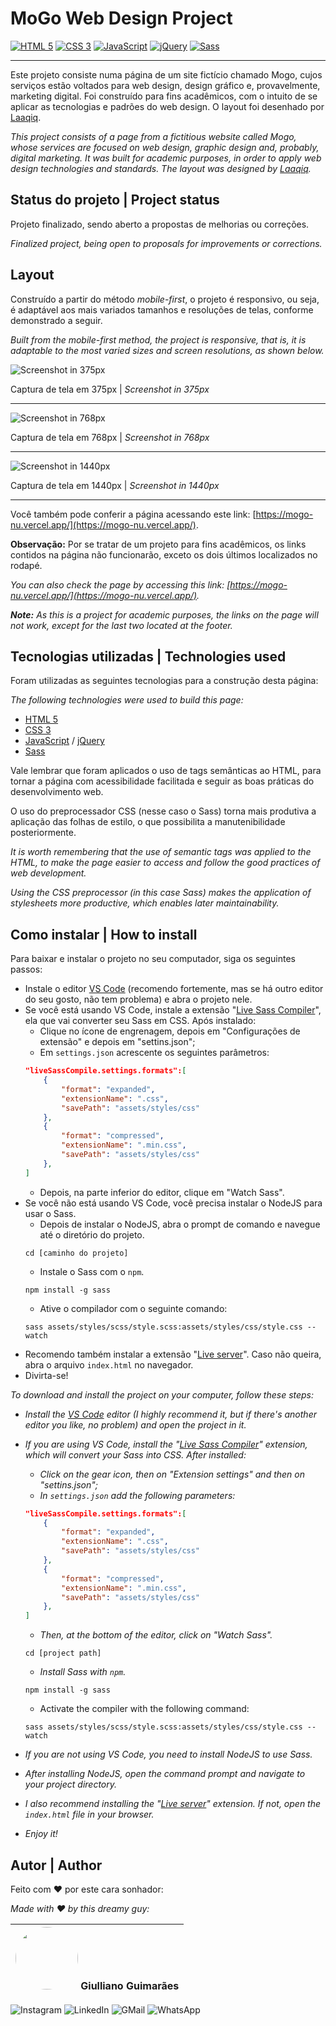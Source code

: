 # MoGo Web Design Project

[![HTML 5](https://img.shields.io/badge/HTML5-E34F26?style=flat&logo=html5&logoColor=white)](https://developer.mozilla.org/pt-BR/docs/Web/HTML) [![CSS 3](https://img.shields.io/badge/CSS3-1572B6?style=flat&logo=css3&logoColor=white)](https://developer.mozilla.org/pt-BR/docs/Web/CSS) [![JavaScript](https://img.shields.io/badge/JavaScript-F7DF1E?style=flat&logo=javascript&logoColor=black)](https://developer.mozilla.org/pt-BR/docs/Web/JavaScript) [![jQuery](https://img.shields.io/badge/jQuery-0769AD?style=flat&logo=jquery&logoColor=white)](https://jquery.com/) [![Sass](https://img.shields.io/badge/Sass-CC6699?style=flat&logo=sass&logoColor=white)](https://sass-lang.com/)

---

Este projeto consiste numa página de um site fictício chamado Mogo, cujos serviços estão voltados para web design, design gráfico e, provavelmente, marketing digital. Foi construído para fins acadêmicos, com o intuito de se aplicar as tecnologias e padrões do web design. O layout foi desenhado por [Laaqiq](https://www.instagram.com/laaqiq.design/).

*This project consists of a page from a fictitious website called Mogo, whose services are focused on web design, graphic design and, probably, digital marketing. It was built for academic purposes, in order to apply web design technologies and standards. The layout was designed by [Laaqiq](https://www.instagram.com/laaqiq.design/).*

## Status do projeto | Project status

Projeto finalizado, sendo aberto a propostas de melhorias ou correções.

*Finalized project, being open to proposals for improvements or corrections.*

## Layout

Construído a partir do método *mobile-first*, o projeto é responsivo, ou seja, é adaptável aos mais variados tamanhos e resoluções de telas, conforme demonstrado a seguir.

*Built from the mobile-first method, the project is responsive, that is, it is adaptable to the most varied sizes and screen resolutions, as shown below.*

![Screenshot in 375px](assets/images/screenshots/screenshot_375px.png)

Captura de tela em 375px | *Screenshot in 375px*

---

![Screenshot in 768px](assets/images/screenshots/screenshot_768px.png)

Captura de tela em 768px | *Screenshot in 768px*

---

![Screenshot in 1440px](assets/images/screenshots/screenshot_1440px.png)

Captura de tela em 1440px | *Screenshot in 1440px*

---

Você também pode conferir a página acessando este link: [https://mogo-nu.vercel.app/](https://mogo-nu.vercel.app/).

**Observação:** Por se tratar de um projeto para fins acadêmicos, os links contidos na página não funcionarão, exceto os dois últimos localizados no rodapé.

*You can also check the page by accessing this link: [https://mogo-nu.vercel.app/](https://mogo-nu.vercel.app/).*

_**Note:** As this is a project for academic purposes, the links on the page will not work, except for the last two located at the footer._

## Tecnologias utilizadas | Technologies used

Foram utilizadas as seguintes tecnologias para a construção desta página:

*The following technologies were used to build this page:*

- [HTML 5](https://developer.mozilla.org/pt-BR/docs/Web/HTML)
- [CSS 3](https://developer.mozilla.org/pt-BR/docs/Web/CSS)
- [JavaScript](https://developer.mozilla.org/pt-BR/docs/Web/JavaScript) / [jQuery](https://jquery.com/)
- [Sass](https://sass-lang.com/)

Vale lembrar que foram aplicados o uso de tags semânticas ao HTML, para tornar a página com acessibilidade facilitada e seguir as boas práticas do desenvolvimento web.

O uso do preprocessador CSS (nesse caso o Sass) torna mais produtiva a aplicação das folhas de estilo, o que possibilita a manutenibilidade posteriormente.

*It is worth remembering that the use of semantic tags was applied to the HTML, to make the page easier to access and follow the good practices of web development.*

*Using the CSS preprocessor (in this case Sass) makes the application of stylesheets more productive, which enables later maintainability.*

## Como instalar | How to install

Para baixar e instalar o projeto no seu computador, siga os seguintes passos:

- Instale o editor [VS Code](https://code.visualstudio.com/) (recomendo fortemente, mas se há outro editor do seu gosto, não tem problema) e abra o projeto nele.
- Se você está usando VS Code, instale a extensão "[Live Sass Compiler](https://marketplace.visualstudio.com/items?itemName=ritwickdey.live-sass)", ela que vai converter seu Sass em CSS. Após instalado:
    - Clique no ícone de engrenagem, depois em "Configurações de extensão" e depois em "settins.json";
    - Em ```settings.json``` acrescente os seguintes parâmetros:
    ```json
    "liveSassCompile.settings.formats":[ 
        {
            "format": "expanded",
            "extensionName": ".css",
            "savePath": "assets/styles/css"
        },
        {
            "format": "compressed",
            "extensionName": ".min.css",
            "savePath": "assets/styles/css"
        },
    ]
    ```
    - Depois, na parte inferior do editor, clique em "Watch Sass".
- Se você não está usando VS Code, você precisa instalar o NodeJS para usar o Sass.
    - Depois de instalar o NodeJS, abra o prompt de comando e navegue até o diretório do projeto.
    ```
    cd [caminho do projeto]
    ```
    - Instale o Sass com o ```npm```.
    ```
    npm install -g sass
    ```
    - Ative o compilador com o seguinte comando:
    ```
    sass assets/styles/scss/style.scss:assets/styles/css/style.css --watch
    ```
- Recomendo também instalar a extensão "[Live server](https://marketplace.visualstudio.com/items?itemName=ritwickdey.LiveServer)". Caso não queira, abra o arquivo ```index.html``` no navegador.
- Divirta-se!

*To download and install the project on your computer, follow these steps:*

- *Install the [VS Code](https://code.visualstudio.com/) editor (I highly recommend it, but if there's another editor you like, no problem) and open the project in it.*
- *If you are using VS Code, install the "[Live Sass Compiler](https://marketplace.visualstudio.com/items?itemName=ritwickdey.live-sass)" extension, which will convert your Sass into CSS. After installed:*
    - *Click on the gear icon, then on "Extension settings" and then on "settins.json";*
    - *In ```settings.json``` add the following parameters:*
    ```json
    "liveSassCompile.settings.formats":[ 
        {
            "format": "expanded",
            "extensionName": ".css",
            "savePath": "assets/styles/css"
        },
        {
            "format": "compressed",
            "extensionName": ".min.css",
            "savePath": "assets/styles/css"
        },
    ]
    ```
    - *Then, at the bottom of the editor, click on "Watch Sass".*
    ```
    cd [project path]
    ```
    - *Install Sass with ```npm```.*
    ```
    npm install -g sass
    ```
    - Activate the compiler with the following command:
    ```
    sass assets/styles/scss/style.scss:assets/styles/css/style.css --watch
    ```
- *If you are not using VS Code, you need to install NodeJS to use Sass.*
 - *After installing NodeJS, open the command prompt and navigate to your project directory.*

- *I also recommend installing the "[Live server](https://marketplace.visualstudio.com/items?itemName=ritwickdey.LiveServer)" extension. If not, open the ```index.html``` file in your browser.*
- *Enjoy it!*

## Autor | Author

Feito com :heart: por este cara sonhador:

*Made with :heart: by this dreamy guy:*

| <img src="https://avatars.githubusercontent.com/u/106249494?v=4" width="100px" style="border-radius: 50%"> **Giulliano Guimarães** |
| ---------------------------------------------------------------------------------------------------------------------------------- |

![Instagram](https://img.shields.io/badge/Instagram-E4405F?style=flat&logo=instagram&logoColor=white)
![LinkedIn](https://img.shields.io/badge/LinkedIn-0077B5?style=flat&logo=linkedin&logoColor=white)
![GMail](https://img.shields.io/badge/Gmail-D14836?style=flat&logo=gmail&logoColor=white)
![WhatsApp](https://img.shields.io/badge/WhatsApp-25D366?style=flat&logo=whatsapp&logoColor=white)
